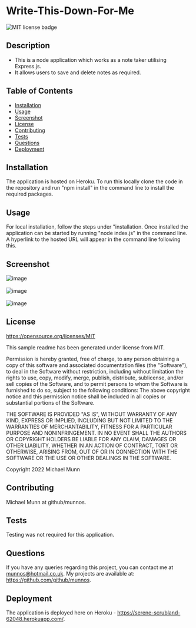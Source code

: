 # Write-This-Down-For-Me

![MIT license badge](https://img.shields.io/badge/license-MIT-blue.svg)

## Description

- This is a node application which works as a note taker utilising Express.js.
- It allows users to save and delete notes as required.

## Table of Contents
* [Installation](#installation)
* [Usage](#usage)
* [Screenshot](#screenshot)
* [License](#license)
* [Contributing](#contributing)
* [Tests](#tests)
* [Questions](#questions)
* [Deployment](#deployment)


## Installation

The application is hosted on Heroku. To run this locally clone the code in the repository and run "npm install" in the command line to install the required packages. 

## Usage

For local installation, follow the steps under "installation. Once installed the application can be started by running "node index.js" in the command line. A hyperlink to the hosted URL will appear in the command line following this.

## Screenshot

![image](https://user-images.githubusercontent.com/88617634/198519434-a45cabf3-09cc-42b8-bbec-9f533bcd9cc1.png)
<br></br>
![image](https://user-images.githubusercontent.com/88617634/198519658-975c8ac8-0b6f-4ca5-9b4a-0d3722cb2310.png)
<br></br>
![image](https://user-images.githubusercontent.com/88617634/198519747-ac84b544-21aa-4913-b4a1-d2d21460b724.png)


## License 

 https://opensource.org/licenses/MIT
 
 This sample readme has been generated under license from MIT.

 Permission is hereby granted, free of charge, to any person obtaining a copy of this software and associated documentation files 
(the "Software"), to deal in the Software without restriction, including without limitation the rights to use, copy, modify, 
merge, publish, distribute, sublicense, and/or sell copies of the Software, and to permit persons to whom the Software is furnished to do so, subject to the following conditions:
The above copyright notice and this permission notice shall be included in all copies or substantial portions of 
the Software.

THE SOFTWARE IS PROVIDED "AS IS", WITHOUT WARRANTY OF ANY KIND, EXPRESS OR IMPLIED, INCLUDING BUT NOT LIMITED TO THE WARRANTIES
 OF MERCHANTABILITY, FITNESS FOR A PARTICULAR PURPOSE AND NONINFRINGEMENT. IN NO EVENT SHALL THE AUTHORS OR COPYRIGHT HOLDERS BE LIABLE FOR ANY CLAIM, 
 DAMAGES OR OTHER LIABILITY, WHETHER IN AN ACTION OF CONTRACT, TORT OR OTHERWISE, ARISING FROM, OUT OF OR IN CONNECTION WITH THE SOFTWARE OR THE USE OR OTHER DEALINGS IN THE SOFTWARE.
 
 Copyright 2022 Michael Munn

## Contributing

Michael Munn at github/munnos.

## Tests

Testing was not required for this application.

## Questions

If you have any queries regarding this project, you can contact me at munnos@hotmail.co.uk. My projects are available at: https://github.com/github/munnos.

## Deployment

The application is deployed here on Heroku - https://serene-scrubland-62048.herokuapp.com/.
